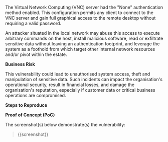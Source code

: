 The Virtual Network Computing (VNC) server had the "None" authentication method enabled. This configuration permits any client to connect to the VNC server and gain full graphical access to the remote desktop without requiring a valid password. 

An attacker situated in the local network may abuse this access to execute arbitrary commands on the host, install malicious software, read or exfiltrate sensitive data without leaving an authentication footprint, and leverage the system as a foothold from which target other internal network resources and/or pivot within the estate.

**Business Risk**

This vulnerability could lead to unauthorised system access, theft and manipulation of sensitive data. Such incidents can impact the organisation's operational security, result in financial losses, and damage the organisation's reputation, especially if customer data or critical business operations are compromised.

**Steps to Reproduce**

<Provide numbered steps to reproduce this issue in the context of the in-scope domain>

**Proof of Concept (PoC)**

The screenshot(s) below demonstrate(s) the vulnerability:
>
> {{screenshot}}
